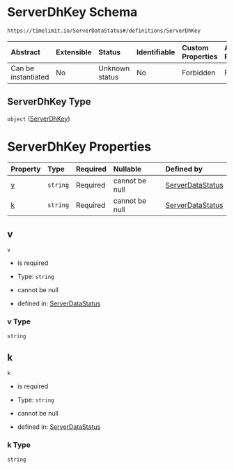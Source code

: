 # ServerDhKey Schema

```txt
https://timelimit.io/ServerDataStatus#/definitions/ServerDhKey
```



| Abstract            | Extensible | Status         | Identifiable | Custom Properties | Additional Properties | Access Restrictions | Defined In                                                                            |
| :------------------ | :--------- | :------------- | :----------- | :---------------- | :-------------------- | :------------------ | :------------------------------------------------------------------------------------ |
| Can be instantiated | No         | Unknown status | No           | Forbidden         | Forbidden             | none                | [ServerDataStatus.schema.json\*](ServerDataStatus.schema.json "open original schema") |

## ServerDhKey Type

`object` ([ServerDhKey](serverdatastatus-definitions-serverdhkey.md))

# ServerDhKey Properties

| Property | Type     | Required | Nullable       | Defined by                                                                                                                                                 |
| :------- | :------- | :------- | :------------- | :--------------------------------------------------------------------------------------------------------------------------------------------------------- |
| [v](#v)  | `string` | Required | cannot be null | [ServerDataStatus](serverdatastatus-definitions-serverdhkey-properties-v.md "https://timelimit.io/ServerDataStatus#/definitions/ServerDhKey/properties/v") |
| [k](#k)  | `string` | Required | cannot be null | [ServerDataStatus](serverdatastatus-definitions-serverdhkey-properties-k.md "https://timelimit.io/ServerDataStatus#/definitions/ServerDhKey/properties/k") |

## v



`v`

* is required

* Type: `string`

* cannot be null

* defined in: [ServerDataStatus](serverdatastatus-definitions-serverdhkey-properties-v.md "https://timelimit.io/ServerDataStatus#/definitions/ServerDhKey/properties/v")

### v Type

`string`

## k



`k`

* is required

* Type: `string`

* cannot be null

* defined in: [ServerDataStatus](serverdatastatus-definitions-serverdhkey-properties-k.md "https://timelimit.io/ServerDataStatus#/definitions/ServerDhKey/properties/k")

### k Type

`string`
